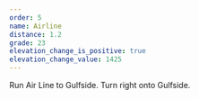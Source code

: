 ```yaml
---
order: 5
name: Airline
distance: 1.2
grade: 23
elevation_change_is_positive: true
elevation_change_value: 1425
---
```

Run Air Line to Gulfside. Turn right onto Gulfside.